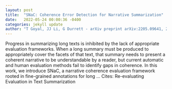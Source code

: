 ```yaml
---
layout: post
title:  "SNaC: Coherence Error Detection for Narrative Summarization"
date:   2022-05-24 00:00:36 -0400
categories: jekyll update
author: "T Goyal, JJ Li, G Durrett - arXiv preprint arXiv:2205.09641, 2022"
---
```

Progress in summarizing long texts is inhibited by the lack of appropriate evaluation frameworks. When a long summary must be produced to appropriately cover the facets of that text, that summary needs to present a coherent narrative to be understandable by a reader, but current automatic and human evaluation methods fail to identify gaps in coherence. In this work, we introduce SNaC, a narrative coherence evaluation framework rooted in fine-grained annotations for long … Cites: ‪Re-evaluating Evaluation in Text Summarization‬